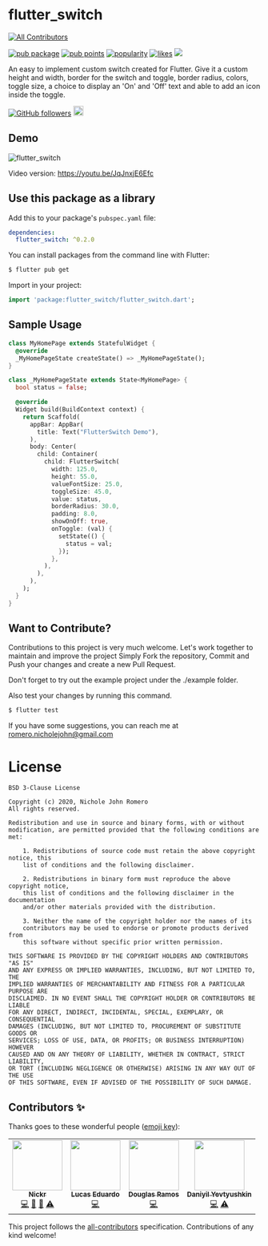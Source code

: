 # flutter_switch
<!-- ALL-CONTRIBUTORS-BADGE:START - Do not remove or modify this section -->
[![All Contributors](https://img.shields.io/badge/all_contributors-4-orange.svg?style=flat-square)](#contributors-)
<!-- ALL-CONTRIBUTORS-BADGE:END -->

[![pub package](https://img.shields.io/pub/v/flutter_switch.svg)](https://pub.dev/packages/flutter_switch) [![pub points](https://badges.bar/flutter_switch/pub%20points)](https://pub.dev/packages/flutter_switch/score) [![popularity](https://badges.bar/flutter_switch/popularity)](https://pub.dev/packages/flutter_switch/score) [![likes](https://badges.bar/flutter_switch/likes)](https://pub.dev/packages/flutter_switch/score) <a href="https://github.com/boringdeveloper/FlutterSwitch/actions"><img src="https://img.shields.io/github/workflow/status/boringdeveloper/FlutterSwitch/Widget%20Test?label=build"></a>

An easy to implement custom switch created for Flutter. Give it a custom height and width, border for the switch and toggle, border radius, colors, toggle size, a choice to display an 'On' and 'Off' text and able to add an icon inside the toggle.

 [![GitHub followers](https://img.shields.io/github/followers/boringdeveloper.svg?style=social&label=Follow)](https://github.com/boringdeveloper)  <a href="https://www.linkedin.com/in/nichole-john-talban-romero/"><img src="https://image.flaticon.com/icons/svg/174/174857.svg" width="20"></a>

## Demo

 ![flutter_switch](https://media0.giphy.com/media/zQ7AwA3SiAzqiFCW1o/giphy.gif) 
 
 Video version: https://youtu.be/JqJnxjE6Efc


## Use this package as a library

Add this to your package's `pubspec.yaml` file:

```yaml
dependencies:
  flutter_switch: ^0.2.0
```

You can install packages from the command line with Flutter:
```bash
$ flutter pub get
```

Import in your project:
```dart
import 'package:flutter_switch/flutter_switch.dart';
```

## Sample Usage
```dart
class MyHomePage extends StatefulWidget {
  @override
  _MyHomePageState createState() => _MyHomePageState();
}

class _MyHomePageState extends State<MyHomePage> {
  bool status = false;

  @override
  Widget build(BuildContext context) {
    return Scaffold(
      appBar: AppBar(
        title: Text("FlutterSwitch Demo"),
      ),
      body: Center(
        child: Container(
          child: FlutterSwitch(
            width: 125.0,
            height: 55.0,
            valueFontSize: 25.0,
            toggleSize: 45.0,
            value: status,
            borderRadius: 30.0,
            padding: 8.0,
            showOnOff: true,
            onToggle: (val) {
              setState(() {
                status = val;
              });
            },
          ),
        ),
      ),
    );
  }
}
```

## Want to Contribute?

Contributions to this project is very much welcome. Let's work together to maintain and improve the project
Simply Fork the repository, Commit and Push your changes and create a new Pull Request.
    
Don't forget to try out the example project under the ./example folder.
    
Also test your changes by running this command.
```bash
$ flutter test
```

If you have some suggestions, you can reach me at romero.nicholejohn@gmail.com

# License

    BSD 3-Clause License

    Copyright (c) 2020, Nichole John Romero
    All rights reserved.

    Redistribution and use in source and binary forms, with or without
    modification, are permitted provided that the following conditions are met:

        1. Redistributions of source code must retain the above copyright notice, this
        list of conditions and the following disclaimer.

        2. Redistributions in binary form must reproduce the above copyright notice,
        this list of conditions and the following disclaimer in the documentation
        and/or other materials provided with the distribution.

        3. Neither the name of the copyright holder nor the names of its
        contributors may be used to endorse or promote products derived from
        this software without specific prior written permission.

    THIS SOFTWARE IS PROVIDED BY THE COPYRIGHT HOLDERS AND CONTRIBUTORS "AS IS"
    AND ANY EXPRESS OR IMPLIED WARRANTIES, INCLUDING, BUT NOT LIMITED TO, THE
    IMPLIED WARRANTIES OF MERCHANTABILITY AND FITNESS FOR A PARTICULAR PURPOSE ARE
    DISCLAIMED. IN NO EVENT SHALL THE COPYRIGHT HOLDER OR CONTRIBUTORS BE LIABLE
    FOR ANY DIRECT, INDIRECT, INCIDENTAL, SPECIAL, EXEMPLARY, OR CONSEQUENTIAL
    DAMAGES (INCLUDING, BUT NOT LIMITED TO, PROCUREMENT OF SUBSTITUTE GOODS OR
    SERVICES; LOSS OF USE, DATA, OR PROFITS; OR BUSINESS INTERRUPTION) HOWEVER
    CAUSED AND ON ANY THEORY OF LIABILITY, WHETHER IN CONTRACT, STRICT LIABILITY,
    OR TORT (INCLUDING NEGLIGENCE OR OTHERWISE) ARISING IN ANY WAY OUT OF THE USE
    OF THIS SOFTWARE, EVEN IF ADVISED OF THE POSSIBILITY OF SUCH DAMAGE.

## Contributors ✨

Thanks goes to these wonderful people ([emoji key](https://allcontributors.org/docs/en/emoji-key)):

<!-- ALL-CONTRIBUTORS-LIST:START - Do not remove or modify this section -->
<!-- prettier-ignore-start -->
<!-- markdownlint-disable -->
<table>
  <tr>
    <td align="center"><a href="https://github.com/boringdeveloper"><img src="https://avatars.githubusercontent.com/u/21273958?v=4?s=100" width="100px;" alt=""/><br /><sub><b>Nickr</b></sub></a><br /><a href="https://github.com/boringdeveloper/FlutterSwitch/commits?author=boringdeveloper" title="Code">💻</a> <a href="https://github.com/boringdeveloper/FlutterSwitch/commits?author=boringdeveloper" title="Documentation">📖</a> <a href="#maintenance-boringdeveloper" title="Maintenance">🚧</a> <a href="https://github.com/boringdeveloper/FlutterSwitch/commits?author=boringdeveloper" title="Tests">⚠️</a></td>
    <td align="center"><a href="https://github.com/LucasED78"><img src="https://avatars.githubusercontent.com/u/30601688?v=4?s=100" width="100px;" alt=""/><br /><sub><b>Lucas Eduardo</b></sub></a><br /><a href="https://github.com/boringdeveloper/FlutterSwitch/commits?author=LucasED78" title="Code">💻</a></td>
    <td align="center"><a href="https://github.com/douglasramos"><img src="https://avatars.githubusercontent.com/u/12133412?v=4?s=100" width="100px;" alt=""/><br /><sub><b>Douglas Ramos</b></sub></a><br /><a href="https://github.com/boringdeveloper/FlutterSwitch/commits?author=douglasramos" title="Code">💻</a></td>
    <td align="center"><a href="https://github.com/solid-daniyilyevtyushkin"><img src="https://avatars.githubusercontent.com/u/69351065?v=4?s=100" width="100px;" alt=""/><br /><sub><b>Daniyil Yevtyushkin</b></sub></a><br /><a href="https://github.com/boringdeveloper/FlutterSwitch/commits?author=solid-daniyilyevtyushkin" title="Code">💻</a> <a href="https://github.com/boringdeveloper/FlutterSwitch/commits?author=solid-daniyilyevtyushkin" title="Tests">⚠️</a></td>
  </tr>
</table>

<!-- markdownlint-restore -->
<!-- prettier-ignore-end -->

<!-- ALL-CONTRIBUTORS-LIST:END -->

This project follows the [all-contributors](https://github.com/all-contributors/all-contributors) specification. Contributions of any kind welcome!
